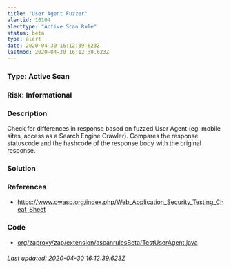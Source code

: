 ```yaml
---
title: "User Agent Fuzzer"
alertid: 10104
alerttype: "Active Scan Rule"
status: beta
type: alert
date: 2020-04-30 16:12:39.623Z
lastmod: 2020-04-30 16:12:39.623Z
---
```

### Type: Active Scan

### Risk: Informational

### Description

Check for differences in response based on fuzzed User Agent (eg. mobile sites, access as a Search Engine Crawler). Compares the response statuscode and the hashcode of the response body with the original response.

### Solution



### References

* https://www.owasp.org/index.php/Web_Application_Security_Testing_Cheat_Sheet

### Code

 * [org/zaproxy/zap/extension/ascanrulesBeta/TestUserAgent.java](https://github.com/zaproxy/zap-extensions/blob/master/addOns/ascanrulesBeta/src/main/java/org/zaproxy/zap/extension/ascanrulesBeta/TestUserAgent.java)

###### Last updated: 2020-04-30 16:12:39.623Z
